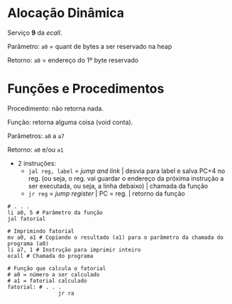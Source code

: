 # Alocação Dinâmica
Serviço **9** da *ecall*.

Parâmetro: ```a0``` = quant de bytes a ser reservado na heap

Retorno: ````a0```` = endereço do 1º byte reservado

# Funções e Procedimentos
Procedimento: não retorna nada.

Função: retorna alguma coisa (void conta).

Parâmetros: ```a0``` a ```a7```

Retorno: ```a0``` e/ou ```a1```

- 2 instruções:
  - ```jal reg, label``` = *jump and link* | desvia para label e salva PC+4 no reg. (ou seja, o reg. vai guardar o endereço da próxima instrução a ser executada, ou seja, a linha debaixo) | chamada da função
  - ```jr reg``` = *jump register* | PC = reg. | retorno da função

```assembly
# . . .
li a0, 5 # Parâmetro da função
jal fatorial

# Imprimindo fatorial
mv a0, a1 # Copiando o resultado (a1) para o parâmetro da chamada do programa (a0)
li a7, 1 # Instrução para imprimir inteiro
ecall # Chamada do programa

# Função que calcula o fatorial
# a0 = número a ser calculado
# a1 = fatorial calculado
fatorial: # . . .
                jr ra
```